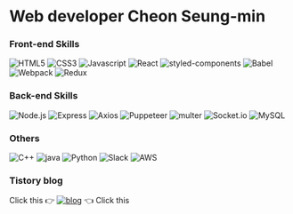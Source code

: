 # Web developer Cheon Seung-min   

### Front-end Skills
![HTML5](http://img.shields.io/badge/-HTML5-E34f26?style=flat-square&logo=HTML5&logoColor=white)
![CSS3](http://img.shields.io/badge/-CSS3-1572B6?style=flat-square&logo=CSS3&logoColor=white)
![Javascript](http://img.shields.io/badge/-Javascript-F7DF1E?style=flat-square&logo=Javascript&logoColor=black)
![React](http://img.shields.io/badge/-React-61DAFB?style=flat-square&logo=React&logoColor=black)
![styled-components](http://img.shields.io/badge/-styled--components-DB7093?style=flat-square&logo=styled-components&logoColor=white)
![Babel](http://img.shields.io/badge/-Babel-F9DC3E?style=flat-square&logo=Babel&logoColor=black)
![Webpack](http://img.shields.io/badge/-Webpack-8DD6F9?style=flat-square&logo=Webpack&logoColor=black)
![Redux](http://img.shields.io/badge/-Redux-764ABC?style=flat-square&logo=Redux&logoColor=white)

### Back-end Skills
![Node.js](http://img.shields.io/badge/-Node.js-339933?style=flat-square&logo=Node.js&logoColor=white)
![Express](https://img.shields.io/badge/-Express-EFEFEF?&logo=Node.js&logoColor=black)
![Axios](https://img.shields.io/badge/-Axios-EFEFEF?&logo=Node.js&logoColor=black)
![Puppeteer](https://img.shields.io/badge/-Puppeteer-EFEFEF?&logo=Node.js&logoColor=black)
![multer](https://img.shields.io/badge/-multer-EFEFEF?&logo=Node.js&logoColor=black)
![Socket.io](http://img.shields.io/badge/-Socket.io-010101?style=flat-square&logo=Socket.io&logoColor=white)
![MySQL](http://img.shields.io/badge/-MySQL-4479A1?style=flat-square&logo=MySQL&logoColor=white)

### Others
![C++](http://img.shields.io/badge/-C++-00599C?style=flat-square&logo=C++&logoColor=white)
![java](http://img.shields.io/badge/-Java-007396?style=flat-square&logo=Java&logoColor=white)
![Python](http://img.shields.io/badge/-Python-3776AB?style=flat-square&logo=Python&logoColor=white)
![Slack](http://img.shields.io/badge/-Slack-4A154B?style=flat-square&logo=Slack&logoColor=white)
![AWS](http://img.shields.io/badge/-AWS-232F3E?style=flat-square&logo=Amazon-AWS&logoColor=white)

### Tistory blog
Click this :point_right:
[![blog](http://img.shields.io/badge/-Blog-FF5722?style=for-the-badge&logo=Blogger&logoColor=white&link=https://dudghsx.tistory.com/)](https://dudghsx.tistory.com/)
:point_left: Click this

